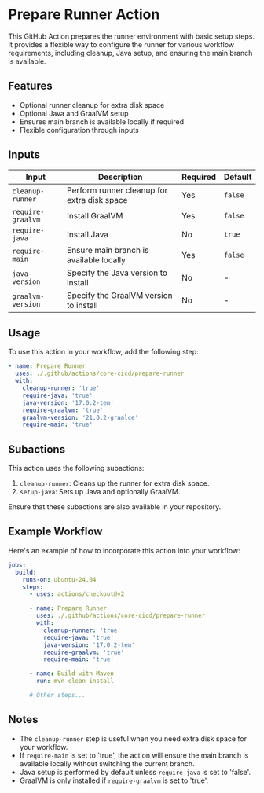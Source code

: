 # Prepare Runner Action

This GitHub Action prepares the runner environment with basic setup steps. It provides a flexible way to configure the runner for various workflow requirements, including cleanup, Java setup, and ensuring the main branch is available.

## Features

- Optional runner cleanup for extra disk space
- Optional Java and GraalVM setup
- Ensures main branch is available locally if required
- Flexible configuration through inputs

## Inputs

| Input | Description | Required | Default |
|-------|-------------|----------|---------|
| `cleanup-runner` | Perform runner cleanup for extra disk space | Yes | `false` |
| `require-graalvm` | Install GraalVM | Yes | `false` |
| `require-java` | Install Java | No | `true` |
| `require-main` | Ensure main branch is available locally | Yes | `false` |
| `java-version` | Specify the Java version to install | No | - |
| `graalvm-version` | Specify the GraalVM version to install | No | - |

## Usage

To use this action in your workflow, add the following step:

```yaml
- name: Prepare Runner
  uses: ./.github/actions/core-cicd/prepare-runner
  with:
    cleanup-runner: 'true'
    require-java: 'true'
    java-version: '17.0.2-tem'
    require-graalvm: 'true'
    graalvm-version: '21.0.2-graalce'
    require-main: 'true'
```


## Subactions

This action uses the following subactions:

1. `cleanup-runner`: Cleans up the runner for extra disk space.
2. `setup-java`: Sets up Java and optionally GraalVM.

Ensure that these subactions are also available in your repository.

## Example Workflow

Here's an example of how to incorporate this action into your workflow:

```yaml
jobs:
  build:
    runs-on: ubuntu-24.04
    steps:
      - uses: actions/checkout@v2

      - name: Prepare Runner
        uses: ./.github/actions/core-cicd/prepare-runner
        with:
          cleanup-runner: 'true'
          require-java: 'true'
          java-version: '17.0.2-tem'
          require-graalvm: 'true'
          require-main: 'true'

      - name: Build with Maven
        run: mvn clean install

      # Other steps...
```

## Notes

- The `cleanup-runner` step is useful when you need extra disk space for your workflow.
- If `require-main` is set to 'true', the action will ensure the main branch is available locally without switching the current branch.
- Java setup is performed by default unless `require-java` is set to 'false'.
- GraalVM is only installed if `require-graalvm` is set to 'true'.
